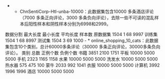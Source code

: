 
- * ChnSentiCorp-Htl-unba-10000：此数据集包含10000 多条酒店评论（7000 多条正向评论，3000 多条负向评论），去除一些不可读的混乱样本后阳性样本和阴性样本分别为6998和2999。
<tr  align="center">
数据分割	最大长度	最小长度	平均长度	样本数
 </tr>
 <tr  align="center">
  <td>原数据集</td>	<td>1504</td>	<td>1	68</td>	<td>9997</td>
   </tr>
   <tr  align="center">
    <td>训练集</td>	
    <td>1504</td>	
    <td>1</td>
    <td>68</td>	
    <td>8997</td>
  
   </tr>
   <tr  align="center">
     <td>测试集</td>	
     <td>1504</td>	
     <td>3</td>
     <td>69</td>	
     <td>1000</td>
   </tr>
- * online_shopping_10_cats：此数据集包含10个类别，总计60000多条评论（30000 多条正向评论，30000多条负向评论）。
<tr  align="center">
  <td>类别</td>	<td>总数</td>	<td>正例个数</td>	<td>负例个数</td>
 </tr>
 <tr  align="center">
  <td>书籍</td>	<td>3851</td>	<td>2100</td>	<td>1751</td>
  </tr>
  <tr  align="center">
  <td>平板</td>	<td>10000</td>	<td>5000</td>	<td>5000</td>
   </tr>
   <tr  align="center">
  <td>手机</td>	<td>2323</td>	<td>1165</td>	<td>1158</td>
   </tr>
   <tr  align="center">
  <td>水果</td>	<td>10000</td>	<td>5000</td>	<td>5000</td>
   </tr>
   <tr  align="center">
  <td>洗发水</td>	<td>10000</td>	<td>5000</td>	<td>5000</td>
   </tr>
   <tr  align="center">
  <td>热水器</td>	<td>575</td>	<td>475</td>	<td>100</td>
   </tr>
   <tr  align="center">
  <td>蒙牛</td>	<td>2033</td>	<td>992</td>	<td>1041</td>
   </tr>
   <tr  align="center">
  <td>衣服</td>	<td>10000</td>	<td>5000</td>	<td>5000</td>
   </tr>
   <tr  align="center">
  <td>计算机</td>	<td>3992</td>	<td>1996</td>	<td>1996</td>
   </tr>
   <tr  align="center">
  <td>酒店</td>	<td>10000</td>	<td>5000</td>	<td>5000</td>
   </tr>

